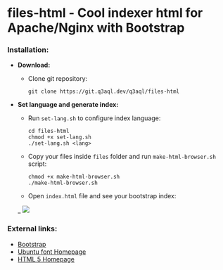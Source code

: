 files-html - Cool indexer html for Apache/Nginx with Bootstrap
==============================================================

### Installation:

  * **Download:**
  
    * Clone git repository:
    
          git clone https://git.q3aql.dev/q3aql/files-html

  * **Set language and generate index:**
  
    * Run `set-lang.sh` to configure index language:
    
          cd files-html
          chmod +x set-lang.sh
          ./set-lang.sh <lang>
      
    * Copy your files inside `files` folder and run `make-html-browser.sh` script:
    
          chmod +x make-html-browser.sh
          ./make-html-browser.sh

    * Open `index.html` file and see your bootstrap index:

    _
    <img src="https://git.q3aql.dev/q3aql/files-html/raw/branch/master/img/files-html.png" />

### External links:

  * [Bootstrap](https://getbootstrap.com/)
  * [Ubuntu font Homepage](https://design.ubuntu.com/font/)
  * [HTML 5 Homepage](https://html.com/html5/)
  
